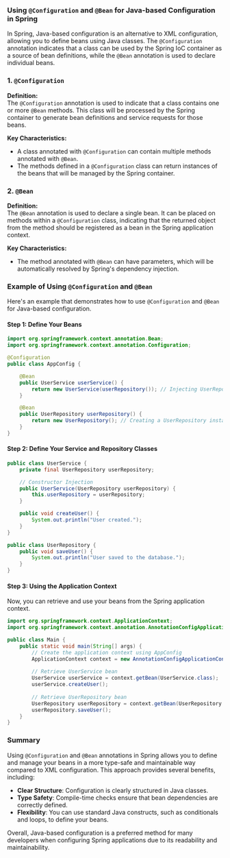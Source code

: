 ### Using `@Configuration` and `@Bean` for Java-based Configuration in Spring

In Spring, Java-based configuration is an alternative to XML configuration, allowing you to define beans using Java classes. The `@Configuration` annotation indicates that a class can be used by the Spring IoC container as a source of bean definitions, while the `@Bean` annotation is used to declare individual beans.

### 1. `@Configuration`

**Definition:**  
The `@Configuration` annotation is used to indicate that a class contains one or more `@Bean` methods. This class will be processed by the Spring container to generate bean definitions and service requests for those beans.

**Key Characteristics:**
- A class annotated with `@Configuration` can contain multiple methods annotated with `@Bean`.
- The methods defined in a `@Configuration` class can return instances of the beans that will be managed by the Spring container.

### 2. `@Bean`

**Definition:**  
The `@Bean` annotation is used to declare a single bean. It can be placed on methods within a `@Configuration` class, indicating that the returned object from the method should be registered as a bean in the Spring application context.

**Key Characteristics:**
- The method annotated with `@Bean` can have parameters, which will be automatically resolved by Spring's dependency injection.

### Example of Using `@Configuration` and `@Bean`

Here's an example that demonstrates how to use `@Configuration` and `@Bean` for Java-based configuration.

#### Step 1: Define Your Beans

```java
import org.springframework.context.annotation.Bean;
import org.springframework.context.annotation.Configuration;

@Configuration
public class AppConfig {

    @Bean
    public UserService userService() {
        return new UserService(userRepository()); // Injecting UserRepository
    }

    @Bean
    public UserRepository userRepository() {
        return new UserRepository(); // Creating a UserRepository instance
    }
}
```

#### Step 2: Define Your Service and Repository Classes

```java
public class UserService {
    private final UserRepository userRepository;

    // Constructor Injection
    public UserService(UserRepository userRepository) {
        this.userRepository = userRepository;
    }

    public void createUser() {
        System.out.println("User created.");
    }
}

public class UserRepository {
    public void saveUser() {
        System.out.println("User saved to the database.");
    }
}
```

#### Step 3: Using the Application Context

Now, you can retrieve and use your beans from the Spring application context.

```java
import org.springframework.context.ApplicationContext;
import org.springframework.context.annotation.AnnotationConfigApplicationContext;

public class Main {
    public static void main(String[] args) {
        // Create the application context using AppConfig
        ApplicationContext context = new AnnotationConfigApplicationContext(AppConfig.class);
        
        // Retrieve UserService bean
        UserService userService = context.getBean(UserService.class);
        userService.createUser();
        
        // Retrieve UserRepository bean
        UserRepository userRepository = context.getBean(UserRepository.class);
        userRepository.saveUser();
    }
}
```

### Summary

Using `@Configuration` and `@Bean` annotations in Spring allows you to define and manage your beans in a more type-safe and maintainable way compared to XML configuration. This approach provides several benefits, including:
- **Clear Structure**: Configuration is clearly structured in Java classes.
- **Type Safety**: Compile-time checks ensure that bean dependencies are correctly defined.
- **Flexibility**: You can use standard Java constructs, such as conditionals and loops, to define your beans.

Overall, Java-based configuration is a preferred method for many developers when configuring Spring applications due to its readability and maintainability.